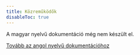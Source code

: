 ```yaml
---
title: Közreműködők
disableToc: true
---
```


A magyar nyelvű dokumentáció még nem készült el.

[Tovább az angol nyelvű dokumentációhoz](https://docs.abtercms.com/en/)